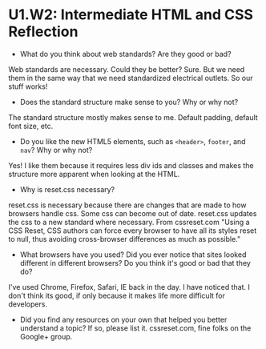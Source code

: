 # U1.W2: Intermediate HTML and CSS Reflection

* What do you think about web standards? Are they good or bad?

Web standards are necessary. Could they be better? Sure. But we need them in the same way that we need standardized electrical outlets. So our stuff works!

* Does the standard structure make sense to you? Why or why not?

The standard structure mostly makes sense to me. Default padding, default font size, etc. 

* Do you like the new HTML5 elements, such as `<header>`, `footer`, and `nav`? Why or why not?

Yes!  I like them because it requires less div ids and classes and makes the structure more apparent when looking at the HTML. 

* Why is reset.css necessary? 

reset.css is necessary because there are changes that are made to how browsers handle css. Some css can become out of date. reset.css updates the css to a new standard where necessary. From cssreset.com "Using a CSS Reset, CSS authors can force every browser to have all its styles reset to null, thus avoiding cross-browser differences as much as possible."

* What browsers have you used? Did you ever notice that sites looked different in different browsers? Do you think it's good or bad that they do?

I've used Chrome, Firefox, Safari, IE back in the day. I have noticed that. I don't think its good, if only because it makes life more difficult for developers. 

* Did you find any resources on your own that helped you better understand a topic? If so, please list it.
cssreset.com, fine folks on the Google+ group. 
